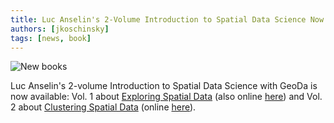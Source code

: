```yaml
---
title: Luc Anselin's 2-Volume Introduction to Spatial Data Science Now Available
authors: [jkoschinsky]
tags: [news, book]
---
```


![New books](https://spatial.uchicago.edu/sites/default/files/styles/news_detail_featured_image/public/2024-06/luc_books.png?itok=-ou44-rz)

Luc Anselin's 2-volume Introduction to Spatial Data Science with GeoDa is now available: Vol. 1 about [Exploring Spatial Data](https://www.amazon.com/Introduction-Spatial-Data-Science-GeoDa/dp/1032229187/ref=sr_1_1?crid=1X5WMMPG4RV5M&dib=eyJ2IjoiMSJ9.Q-iuNQL68pu1BrupHPVynddHJIMQepe2Ec39P9OuQvAHw9xTurt6CKyhqLt6jMT4.DJTv2BXhzpNvb8apY6rFNXal8ePPGIYY_uHSWBK-RYY&dib_tag=se&keywords=anselin+geoda&qid=1717259562&sprefix=anselin+geoda%2Caps%2C230&sr=8-1) (also online [here](https://lanselin.github.io/introbook_vol1/)) and Vol. 2 about [Clustering Spatial Data](https://www.amazon.com/Introduction-Spatial-Data-Science-GeoDa/dp/103271302X/ref=sr_1_4?crid=1X5WMMPG4RV5M&dib=eyJ2IjoiMSJ9.Q-iuNQL68pu1BrupHPVynddHJIMQepe2Ec39P9OuQvAHw9xTurt6CKyhqLt6jMT4.DJTv2BXhzpNvb8apY6rFNXal8ePPGIYY_uHSWBK-RYY&dib_tag=se&keywords=anselin+geoda&qid=1717259562&sprefix=anselin+geoda%2Caps%2C230&sr=8-4) (online [here](https://lanselin.github.io/introbook_vol2/)).
